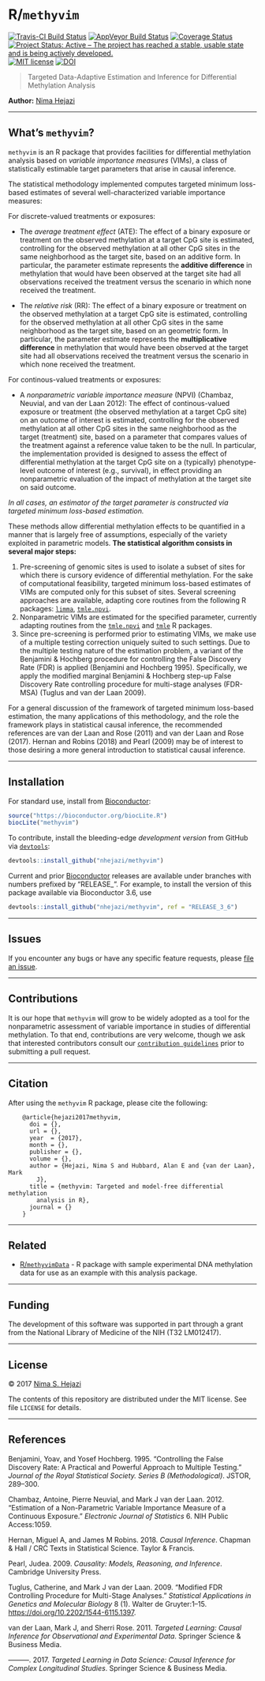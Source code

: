 
<!-- README.md is generated from README.Rmd. Please edit that file -->

# R/`methyvim`

[![Travis-CI Build
Status](https://travis-ci.org/nhejazi/methyvim.svg?branch=master)](https://travis-ci.org/nhejazi/methyvim)
[![AppVeyor Build
Status](https://ci.appveyor.com/api/projects/status/github/nhejazi/methyvim?branch=master&svg=true)](https://ci.appveyor.com/project/nhejazi/methyvim)
[![Coverage
Status](https://img.shields.io/codecov/c/github/nhejazi/methyvim/master.svg)](https://codecov.io/github/nhejazi/methyvim?branch=master)
[![Project Status: Active – The project has reached a stable, usable
state and is being actively
developed.](http://www.repostatus.org/badges/latest/active.svg)](http://www.repostatus.org/#active)
[![MIT
license](http://img.shields.io/badge/license-MIT-brightgreen.svg)](http://opensource.org/licenses/MIT)
[![DOI](https://zenodo.org/badge/79256902.svg)](https://zenodo.org/badge/latestdoi/79256902)

> Targeted Data-Adaptive Estimation and Inference for Differential
> Methylation Analysis

**Author:** [Nima Hejazi](http://nimahejazi.org)

-----

## What’s `methyvim`?

`methyvim` is an R package that provides facilities for differential
methylation analysis based on *variable importance measures* (VIMs), a
class of statistically estimable target parameters that arise in causal
inference.

The statistical methodology implemented computes targeted minimum
loss-based estimates of several well-characterized variable importance
measures:

For discrete-valued treatments or exposures:

  - The *average treatment effect* (ATE): The effect of a binary
    exposure or treatment on the observed methylation at a target CpG
    site is estimated, controlling for the observed methylation at all
    other CpG sites in the same neighborhood as the target site, based
    on an additive form. In particular, the parameter estimate
    represents the **additive difference** in methylation that would
    have been observed at the target site had all observations received
    the treatment versus the scenario in which none received the
    treatment.

  - The *relative risk* (RR): The effect of a binary exposure or
    treatment on the observed methylation at a target CpG site is
    estimated, controlling for the observed methylation at all other CpG
    sites in the same neighborhood as the target site, based on an
    geometric form. In particular, the parameter estimate represents the
    **multiplicative difference** in methylation that would have been
    observed at the target site had all observations received the
    treatment versus the scenario in which none received the treatment.

For continous-valued treatments or exposures:

  - A *nonparametric variable importance measure* (NPVI) (Chambaz,
    Neuvial, and van der Laan 2012): The effect of continous-valued
    exposure or treatment (the observed methylation at a target CpG
    site) on an outcome of interest is estimated, controlling for the
    observed methylation at all other CpG sites in the same neighborhood
    as the target (treatment) site, based on a parameter that compares
    values of the treatment against a reference value taken to be the
    null. In particular, the implementation provided is designed to
    assess the effect of differential methylation at the target CpG site
    on a (typically) phenotype-level outcome of interest (e.g.,
    survival), in effect providing an nonparametric evaluation of the
    impact of methylation at the target site on said outcome.

*In all cases, an estimator of the target parameter is constructed via
targeted minimum loss-based estimation.*

These methods allow differential methylation effects to be quantified in
a manner that is largely free of assumptions, especially of the variety
exploited in parametric models. **The statistical algorithm consists in
several major steps:**

1.  Pre-screening of genomic sites is used to isolate a subset of sites
    for which there is cursory evidence of differential methylation. For
    the sake of computational feasibility, targeted minimum loss-based
    estimates of VIMs are computed only for this subset of sites.
    Several screening approaches are available, adapting core routines
    from the following R packages:
    [`limma`](http://bioconductor.org/packages/release/bioc/html/limma.html),
    [`tmle.npvi`](https://CRAN.R-project.org/package=tmle.npvi).
2.  Nonparametric VIMs are estimated for the specified parameter,
    currently adapting routines from the
    [`tmle.npvi`](https://CRAN.R-project.org/package=tmle.npvi) and
    [`tmle`](https://CRAN.R-project.org/package=tmle) R packages.
3.  Since pre-screening is performed prior to estimating VIMs, we make
    use of a multiple testing correction uniquely suited to such
    settings. Due to the multiple testing nature of the estimation
    problem, a variant of the Benjamini & Hochberg procedure for
    controlling the False Discovery Rate (FDR) is applied (Benjamini and
    Hochberg 1995). Specifically, we apply the modified marginal
    Benjamini & Hochberg step-up False Discovery Rate controlling
    procedure for multi-stage analyses (FDR-MSA) (Tuglus and van der
    Laan 2009).

For a general discussion of the framework of targeted minimum loss-based
estimation, the many applications of this methodology, and the role the
framework plays in statistical causal inference, the recommended
references are van der Laan and Rose (2011) and van der Laan and Rose
(2017). Hernan and Robins (2018) and Pearl (2009) may be of interest to
those desiring a more general introduction to statistical causal
inference.

<!--
Note about shrinkage of influence curves, adapting @smyth2004linear.
More exposition here....
-->

-----

## Installation

For standard use, install from [Bioconductor](https://bioconductor.org):

``` r
source("https://bioconductor.org/biocLite.R")
biocLite("methyvim")
```

To contribute, install the bleeding-edge *development version* from
GitHub via
[`devtools`](https://www.rstudio.com/products/rpackages/devtools/):

``` r
devtools::install_github("nhejazi/methyvim")
```

Current and prior [Bioconductor](https://bioconductor.org) releases are
available under branches with numbers prefixed by “RELEASE\_”. For
example, to install the version of this package available via
Bioconductor 3.6, use

``` r
devtools::install_github("nhejazi/methyvim", ref = "RELEASE_3_6")
```

-----

<!--
## Example

This is a basic example which shows you how to solve a common problem:


```r
## basic example code
```
-->

## Issues

If you encounter any bugs or have any specific feature requests, please
[file an issue](https://github.com/nhejazi/methyvim/issues).

-----

## Contributions

It is our hope that `methyvim` will grow to be widely adopted as a tool
for the nonparametric assessment of variable importance in studies of
differential methylation. To that end, contributions are very welcome,
though we ask that interested contributors consult our [`contribution
guidelines`](https://github.com/nhejazi/methyvim/blob/master/CONTRIBUTING.md)
prior to submitting a pull request.

-----

## Citation

After using the `methyvim` R package, please cite the following:

``` 
    @article{hejazi2017methyvim,
      doi = {},
      url = {},
      year  = {2017},
      month = {},
      publisher = {},
      volume = {},
      author = {Hejazi, Nima S and Hubbard, Alan E and {van der Laan}, Mark
        J},
      title = {methyvim: Targeted and model-free differential methylation
        analysis in R},
      journal = {}
    }
```

-----

## Related

  - [R/`methyvimData`](https://github.com/nhejazi/methyvimData) - R
    package with sample experimental DNA methylation data for use as an
    example with this analysis package.

-----

## Funding

The development of this software was supported in part through a grant
from the National Library of Medicine of the NIH (T32 LM012417).

-----

## License

© 2017 [Nima S. Hejazi](http://nimahejazi.org)

The contents of this repository are distributed under the MIT license.
See file `LICENSE` for details.

-----

## References

Benjamini, Yoav, and Yosef Hochberg. 1995. “Controlling the False
Discovery Rate: A Practical and Powerful Approach to Multiple Testing.”
*Journal of the Royal Statistical Society. Series B (Methodological)*.
JSTOR, 289–300.

Chambaz, Antoine, Pierre Neuvial, and Mark J van der Laan. 2012.
“Estimation of a Non-Parametric Variable Importance Measure of a
Continuous Exposure.” *Electronic Journal of Statistics* 6. NIH Public
Access:1059.

Hernan, Miguel A, and James M Robins. 2018. *Causal Inference*. Chapman
& Hall / CRC Texts in Statistical Science. Taylor & Francis.

Pearl, Judea. 2009. *Causality: Models, Reasoning, and Inference*.
Cambridge University Press.

Tuglus, Catherine, and Mark J van der Laan. 2009. “Modified FDR
Controlling Procedure for Multi-Stage Analyses.” *Statistical
Applications in Genetics and Molecular Biology* 8 (1). Walter de
Gruyter:1–15. <https://doi.org/10.2202/1544-6115.1397>.

van der Laan, Mark J, and Sherri Rose. 2011. *Targeted Learning: Causal
Inference for Observational and Experimental Data*. Springer Science &
Business Media.

———. 2017. *Targeted Learning in Data Science: Causal Inference for
Complex Longitudinal Studies*. Springer Science & Business Media.

